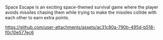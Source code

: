 Space Escape is an exciting space-themed survival game where the player avoids missiles chasing them while trying to make the missiles collide with each other to earn extra points.


https://github.com/user-attachments/assets/ac31c80a-790b-495d-b518-f0c10e577ec6

